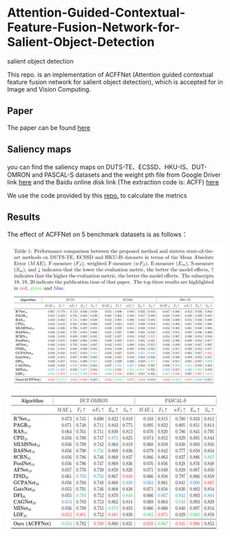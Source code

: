 # Attention-Guided-Contextual-Feature-Fusion-Network-for-Salient-Object-Detection
salient object detection

This repo. is an implementation of ACFFNet (Attention guided contextual feature fusion network for salient object detection), which is accepted for in Image and Vision Computing.

## Paper
The paper can be found [here](https://www.sciencedirect.com/science/article/abs/pii/S0262885621002420)

## Saliency maps
you can find the saliency maps on DUTS-TE、ECSSD、HKU-IS、DUT-OMRON and PASCAL-S datasets and the weight pth file from Google Driver link [here](https://drive.google.com/drive/folders/1D9rKUAeMoRBqcm5_R5ZoRmmqXvHV-M3a?usp=sharing) and the Baidu online disk link (The extraction code is: ACFF) [here](https://pan.baidu.com/s/1lRbHrxiF013LWOw-4eXB4Q)

We use the code provided by this [repo.](https://github.com/Mehrdad-Noori/Saliency-Evaluation-Toolbox) to calculate the metrics

## Results
The effect of ACFFNet on 5 benchmark datasets is as follows：

![avatar](images/performance1.png)

![avatar](images/performance2.png)
